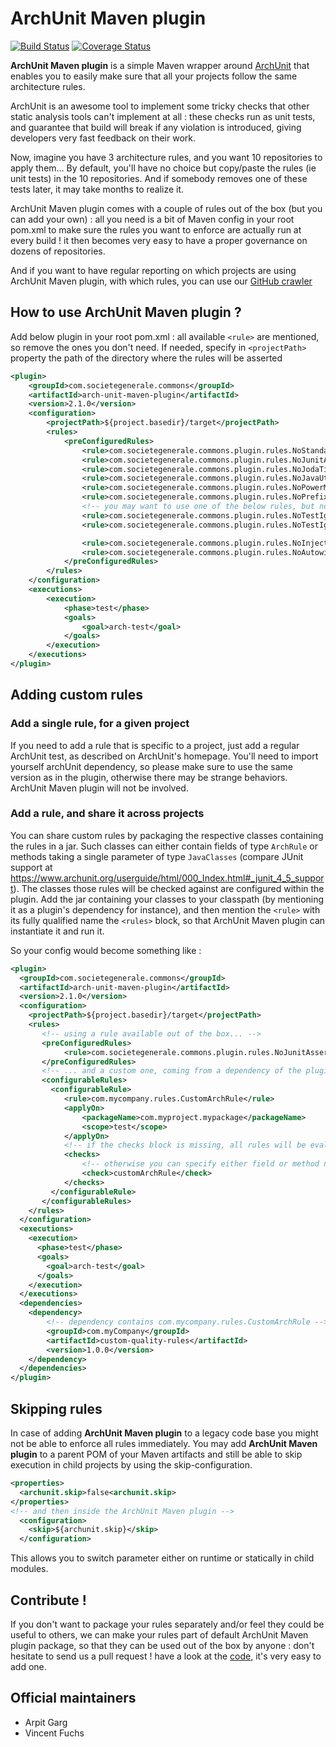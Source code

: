 # ArchUnit Maven plugin

[![Build Status](https://travis-ci.org/societe-generale/arch-unit-maven-plugin.svg?branch=master)](https://travis-ci.org/societe-generale/arch-unit-maven-plugin)
[![Coverage Status](https://coveralls.io/repos/github/societe-generale/arch-unit-maven-plugin/badge.svg?branch=master)](https://coveralls.io/github/societe-generale/arch-unit-maven-plugin?branch=master)

**ArchUnit Maven plugin** is a simple Maven wrapper around [ArchUnit](https://github.com/TNG/ArchUnit) that enables you to easily make sure that all your projects follow the same architecture rules.

ArchUnit is an awesome tool to implement some tricky checks that other static analysis tools can't implement at all : these checks run as unit tests, and guarantee that build will break if any violation is introduced, giving developers very fast feedback on their work. 

Now, imagine you have 3 architecture rules, and you want 10 repositories to apply them... By default, you'll have no choice but copy/paste the rules (ie unit tests) in the 10 repositories. And if somebody removes one of these tests later, it may take months to realize it. 

ArchUnit Maven plugin comes with a couple of rules out of the box (but you can add your own) : all you need is a bit of Maven config in your root pom.xml to make sure the rules you want to enforce are actually run at every build ! it then becomes very easy to have a proper governance on dozens of repositories.
 
And if you want to have regular reporting on which projects are using ArchUnit Maven plugin, with which rules, you can use our [GitHub crawler](https://github.com/societe-generale/github-crawler) 
  

## How to use ArchUnit Maven plugin ? 

Add below plugin in your root pom.xml : all available ```<rule>``` are mentioned, so remove the ones you don't need. If needed, specify in ```<projectPath>``` property the path of the directory where the rules will be asserted 

```xml
<plugin>
	<groupId>com.societegenerale.commons</groupId>
	<artifactId>arch-unit-maven-plugin</artifactId>
	<version>2.1.0</version>
	<configuration>
		<projectPath>${project.basedir}/target</projectPath>
		<rules>
			<preConfiguredRules>
				<rule>com.societegenerale.commons.plugin.rules.NoStandardStreamRuleTest</rule>
				<rule>com.societegenerale.commons.plugin.rules.NoJunitAssertRuleTest</rule>
				<rule>com.societegenerale.commons.plugin.rules.NoJodaTimeRuleTest</rule>
				<rule>com.societegenerale.commons.plugin.rules.NoJavaUtilDateRuleTest</rule>
				<rule>com.societegenerale.commons.plugin.rules.NoPowerMockRuleTest</rule>
				<rule>com.societegenerale.commons.plugin.rules.NoPrefixForInterfacesRuleTest</rule>
				<!-- you may want to use one of the below rules, but not both at same time -->
				<rule>com.societegenerale.commons.plugin.rules.NoTestIgnoreRuleTest</rule>
				<rule>com.societegenerale.commons.plugin.rules.NoTestIgnoreWithoutCommentRuleTest</rule>

				<rule>com.societegenerale.commons.plugin.rules.NoInjectedFieldTest</rule>
				<rule>com.societegenerale.commons.plugin.rules.NoAutowiredFieldTest</rule>
			</preConfiguredRules>
		</rules>
	</configuration>
	<executions>
		<execution>
			<phase>test</phase>
			<goals>
				<goal>arch-test</goal>
			</goals>
		</execution>
	</executions>
</plugin>
```

## Adding custom rules

### Add a single rule, for a given project

If you need to add a rule that is specific to a project, just add a regular ArchUnit test, as described on ArchUnit's homepage. You'll need to import yourself archUnit dependency, so please make sure to use the same version as in the plugin, otherwise there may be strange behaviors. ArchUnit Maven plugin will not be involved. 

### Add a rule, and share it across projects

You can share custom rules by packaging the respective classes containing the rules in a jar.
Such classes can either contain fields of type `ArchRule` or methods taking a single parameter of type
`JavaClasses` (compare JUnit support at https://www.archunit.org/userguide/html/000_Index.html#_junit_4_5_support).
The classes those rules will be checked against are configured within the plugin.
Add the jar containing your classes to your classpath (by mentioning it as a plugin's dependency for instance), 
and then mention the ```<rule>``` with its fully qualified name the ```<rules>``` block, 
so that ArchUnit Maven plugin can instantiate it and run it. 

So your config would become something like :

```xml
<plugin>
  <groupId>com.societegenerale.commons</groupId>
  <artifactId>arch-unit-maven-plugin</artifactId>
  <version>2.1.0</version>
  <configuration>
    <projectPath>${project.basedir}/target</projectPath>
    <rules>
       <!-- using a rule available out of the box... -->
       <preConfiguredRules>
            <rule>com.societegenerale.commons.plugin.rules.NoJunitAssertRuleTest</rule>
       </preConfiguredRules>
       <!-- ... and a custom one, coming from a dependency of the plugin-->
       <configurableRules>
       	 <configurableRule>
       	 	<rule>com.mycompany.rules.CustomArchRule</rule>
       	 	<applyOn>
       	 		<packageName>com.myproject.mypackage</packageName>
       	 		<scope>test</scope>
       	 	</applyOn>
            <!-- if the checks block is missing, all rules will be evaluated -->
       	 	<checks>
       	 	    <!-- otherwise you can specify either field or method names here -->
       	 		<check>customArchRule</check>
       	 	</checks>
       	 </configurableRule>
       </configurableRules>
    </rules>
  </configuration>
  <executions>
    <execution>
      <phase>test</phase>
      <goals>
        <goal>arch-test</goal>
      </goals>
    </execution>
  </executions>
  <dependencies>
    <dependency>
        <!-- dependency contains com.mycompany.rules.CustomArchRule -->
        <groupId>com.myCompany</groupId>
        <artifactId>custom-quality-rules</artifactId>
        <version>1.0.0</version>
    </dependency>
  </dependencies>
</plugin>
```

## Skipping rules

In case of adding **ArchUnit Maven plugin** to a legacy code base you might not be able to enforce all rules immediately.
You may add **ArchUnit Maven plugin** to a parent POM of your Maven artifacts and still be able to skip execution in child
projects by using the skip-configuration.

```xml
<properties>
  <archunit.skip>false<archunit.skip>
</properties>
<!-- and then inside the ArchUnit Maven plugin -->
  <configuration>
    <skip>${archunit.skip}</skip>
  </configuration>
```

This allows you to switch parameter either on runtime or statically in child modules.

## Contribute !

If you don't want to package your rules separately and/or feel they could be useful to others, we can make your rules part of default ArchUnit Maven plugin package, so that they can be used out of the box by anyone : don't hesitate to send us a pull request ! have a look at the [code](./src/main/java/com/societegenerale/commons/plugin/rules), it's very easy to add one.

## Official maintainers

- Arpit Garg 
- Vincent Fuchs

